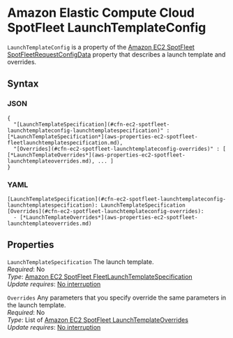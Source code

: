 # Amazon Elastic Compute Cloud SpotFleet LaunchTemplateConfig<a name="aws-properties-ec2-spotfleet-launchtemplateconfig"></a>

`LaunchTemplateConfig` is a property of the [Amazon EC2 SpotFleet SpotFleetRequestConfigData](aws-properties-ec2-spotfleet-spotfleetrequestconfigdata.md) property that describes a launch template and overrides\.

## Syntax<a name="w4ab1c21c14d864b5"></a>

### JSON<a name="aws-properties-ec2-spotfleet-launchtemplateconfig-syntax.json"></a>

```
{
  "[LaunchTemplateSpecification](#cfn-ec2-spotfleet-launchtemplateconfig-launchtemplatespecification)" : [*LaunchTemplateSpecification*](aws-properties-ec2-spotfleet-fleetlaunchtemplatespecification.md),
  "[Overrides](#cfn-ec2-spotfleet-launchtemplateconfig-overrides)" : [ [*LaunchTemplateOverrides*](aws-properties-ec2-spotfleet-launchtemplateoverrides.md), ... ]
}
```

### YAML<a name="aws-properties-ec2-spotfleet-launchtemplateconfig-syntax.yaml"></a>

```
[LaunchTemplateSpecification](#cfn-ec2-spotfleet-launchtemplateconfig-launchtemplatespecification): LaunchTemplateSpecification
[Overrides](#cfn-ec2-spotfleet-launchtemplateconfig-overrides):
  - [*LaunchTemplateOverrides*](aws-properties-ec2-spotfleet-launchtemplateoverrides.md)
```

## Properties<a name="w4ab1c21c14d864b7"></a>

`LaunchTemplateSpecification`  <a name="cfn-ec2-spotfleet-launchtemplateconfig-launchtemplatespecification"></a>
The launch template\.  
*Required*: No  
*Type*: [Amazon EC2 SpotFleet FleetLaunchTemplateSpecification](aws-properties-ec2-spotfleet-fleetlaunchtemplatespecification.md)  
*Update requires*: [No interruption](using-cfn-updating-stacks-update-behaviors.md#update-no-interrupt)

`Overrides`  <a name="cfn-ec2-spotfleet-launchtemplateconfig-overrides"></a>
Any parameters that you specify override the same parameters in the launch template\.  
*Required*: No  
*Type*: List of [Amazon EC2 SpotFleet LaunchTemplateOverrides](aws-properties-ec2-spotfleet-launchtemplateoverrides.md)  
*Update requires*: [No interruption](using-cfn-updating-stacks-update-behaviors.md#update-no-interrupt)